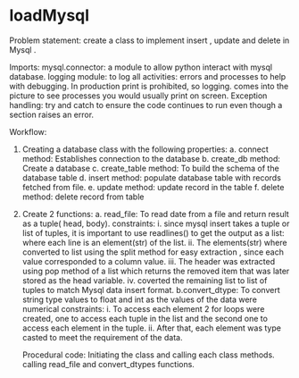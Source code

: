 # loadMysql
Problem statement: create a class to implement insert , update and delete in Mysql .


Imports:
mysql.connector: a module to allow python interact with mysql database.
logging module: to log all activities: errors and processes to help with debugging.
In production print is prohibited, so logging. comes into the picture to see processes you would usually print on screen.
Exception handling: try and catch to ensure the code continues to run even though a section raises an error.

Workflow:
1. Creating a database class with the following properties:
  a. connect method: Establishes connection to the database
  b. create_db method: Create a database
  c. create_table method: To build the schema of the database table
  d. insert method: populate database table with records fetched from file.
  e. update method: update record in the table
  f. delete method: delete record from table
  
2. Create 2 functions:
  a. read_file: To read date from a file and return result as a tuple( head, body).
    constraints:
    i. since mysql insert takes a tuple or list of tuples, it is important to use readlines()
    to get the output as a list: where each line is an element(str) of the list.
    ii. The elements(str) where converted to list using the split method for easy extraction , since 
    each value corresponded to a column value.
    iii. The header was extracted using pop method of a list which returns the removed item that was later stored as the head variable.
    iv. coverted the remaining list to list of tuples to match Mysql data insert format.
   b.convert_dtype: To convert string type values to float and int as the values of the data were numerical
    constraints:
      i. To access each element 2 for loops were created, one to access each tuple in the list
      and the second one to access each element in the tuple.
      ii. After that, each element was type casted to meet the requirement of the data.
      
   Procedural code:
   Initiating the class and calling each class methods.
   calling read_file and convert_dtypes functions.
      
   
